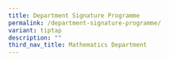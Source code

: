 ```yaml
---
title: Department Signature Programme
permalink: /department-signature-programme/
variant: tiptap
description: ""
third_nav_title: Mathematics Department
---
```

